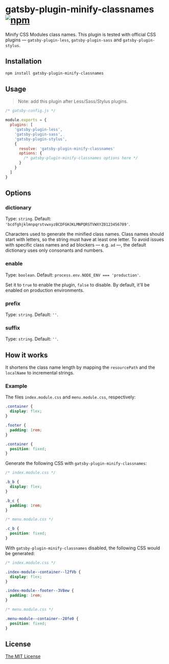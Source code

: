 # gatsby-plugin-minify-classnames [![npm][1]][2]

Minify CSS Modules class names. This plugin is tested with official CSS plugins
— `gatsby-plugin-less`, `gatsby-plugin-sass` and `gatsby-plugin-stylus`.

## Installation

```sh
npm install gatsby-plugin-minify-classnames
```

## Usage

> Note: add this plugin after Less/Sass/Stylus plugins.

```js
/* gatsby-config.js */

module.exports = {
  plugins: [
    'gatsby-plugin-less',
    'gatsby-plugin-sass',
    'gatsby-plugin-stylus',
    {
      resolve: 'gatsby-plugin-minify-classnames'
      options: {
        /* gatsby-plugin-minify-classnames options here */
      }
    }
  ]
}
```

## Options

### dictionary

Type: `string`.
Default: `'bcdfghjklmnpqrstvwxyzBCDFGHJKLMNPQRSTVWXYZ0123456789'`.

Characters used to generate the minified class names. Class names should start
with letters, so the string must have at least one letter. To avoid issues with
specific class names and ad blockers — e.g. `ad` —, the default dictionary uses
only consonants and numbers.

### enable

Type: `boolean`. Default: `process.env.NODE_ENV === 'production'`.

Set it to `true` to enable the plugin, `false` to disable. By default, it'll be
enabled on production environments.

### prefix

Type: `string`. Default: `''`.

### suffix

Type: `string`. Default: `''`.

## How it works

It shortens the class name length by mapping the `resourcePath` and the
`localName` to incremental strings.

### Example

The files `index.module.css` and `menu.module.css`, respectively:

```css
.container {
  display: flex;
}

.footer {
  padding: 1rem;
}
```

```css
.container {
  position: fixed;
}
```

Generate the following CSS with `gatsby-plugin-minify-classnames`:

```css
/* index.module.css */

.b_b {
  display: flex;
}

.b_c {
  padding: 1rem;
}

/* menu.module.css */

.c_b {
  position: fixed;
}
```

With `gatsby-plugin-minify-classnames` disabled, the following CSS would be
generated:

```css
/* index.module.css */

.index-module--container--l2fVb {
  display: flex;
}

.index-module--footer--3V8ew {
  padding: 1rem;
}

/* menu.module.css */

.menu-module--container--28fe0 {
  position: fixed;
}
```

## License

[The MIT License][license]

[1]: https://img.shields.io/npm/v/gatsby-plugin-minify-classnames
[2]: https://www.npmjs.com/package/gatsby-plugin-minify-classnames
[license]: ./LICENSE
